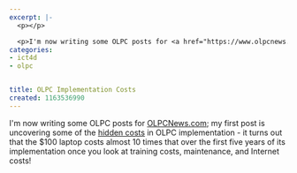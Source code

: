 ```yaml
---
excerpt: |-
  <p></p>

  <p>I'm now writing some OLPC posts for <a href="https://www.olpcnews.com">OLPCNews.com</a>; my first post is uncovering some of the <a href="https://www.olpcnews.com/sales_talk/price/the_real_cost_of_the.html">hidden costs</a> in OLPC implementation - it turns out that the $100 laptop costs almost 10 times that over the first five years of its implementation once you look at training costs, maintenance, and Internet costs!</p>
categories:
- ict4d
- olpc


title: OLPC Implementation Costs
created: 1163536990
---
```

<p></p>

<p>I'm now writing some OLPC posts for <a href="https://www.olpcnews.com">OLPCNews.com</a>; my first post is uncovering some of the <a href="https://www.olpcnews.com/sales_talk/price/the_real_cost_of_the.html">hidden costs</a> in OLPC implementation - it turns out that the $100 laptop costs almost 10 times that over the first five years of its implementation once you look at training costs, maintenance, and Internet costs!</p>

